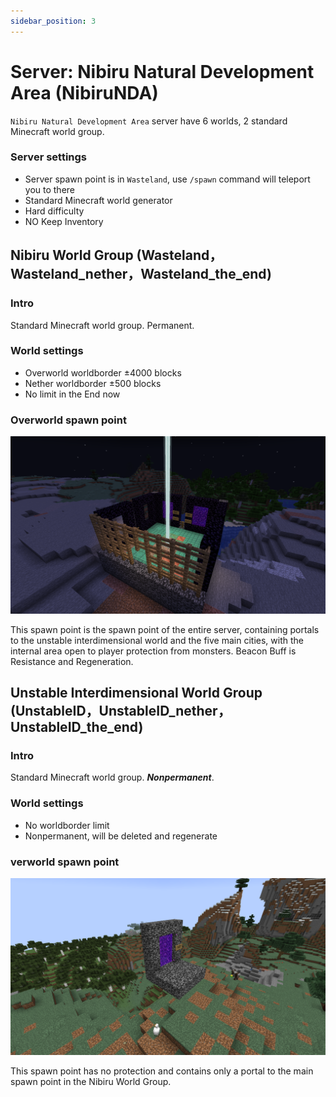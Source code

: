 ```yaml
---
sidebar_position: 3
---
```


# Server: Nibiru Natural Development Area (NibiruNDA)

`Nibiru Natural Development Area` server have 6 worlds, 2 standard Minecraft world group.

### Server settings

- Server spawn point is in `Wasteland`, use `/spawn` command will teleport you to there
- Standard Minecraft world generator
- Hard difficulty
- NO Keep Inventory


## Nibiru World Group (Wasteland，Wasteland_nether，Wasteland_the_end)

### Intro

Standard Minecraft world group. Permanent.

### World settings

- Overworld worldborder ±4000 blocks
- Nether worldborder ±500 blocks
- No limit in the End now

### Overworld spawn point

![wasteland-spawn](../../../../../static/img/worlds/wasteland-spawn.png)

This spawn point is the spawn point of the entire server, containing portals to the unstable interdimensional world and the five main cities, with the internal area open to player protection from monsters. Beacon Buff is Resistance and Regeneration.


## Unstable Interdimensional World Group (UnstableID，UnstableID_nether，UnstableID_the_end)

### Intro

Standard Minecraft world group. ***Nonpermanent***.

### World settings

- No worldborder limit
- Nonpermanent, will be deleted and regenerate

### verworld spawn point

![unstableid-spawn](../../../../../static/img/worlds/unstableid-spawn.png)

This spawn point has no protection and contains only a portal to the main spawn point in the Nibiru World Group.
